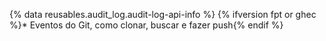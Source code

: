 {% data reusables.audit_log.audit-log-api-info %}
{% ifversion fpt or ghec %}* Eventos do Git, como clonar, buscar e fazer push{% endif %}
